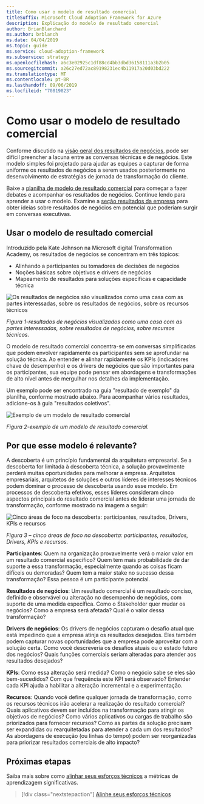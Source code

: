 ```yaml
---
title: Como usar o modelo de resultado comercial
titleSuffix: Microsoft Cloud Adoption Framework for Azure
description: Explicação do modelo de resultado comercial
author: BrianBlanchard
ms.author: brblanch
ms.date: 04/04/2019
ms.topic: guide
ms.service: cloud-adoption-framework
ms.subservice: strategy
ms.openlocfilehash: a6c3e02925c1df88cd4bb3dbd36158111a3b2b05
ms.sourcegitcommit: a26c27ed72ac89198231ec4b11917a20d03bd222
ms.translationtype: MT
ms.contentlocale: pt-BR
ms.lasthandoff: 09/06/2019
ms.locfileid: "70819823"
---
```

# <a name="how-to-use-the-business-outcome-template"></a>Como usar o modelo de resultado comercial

Conforme discutido na [visão geral dos resultados de negócios](./index.md), pode ser difícil preencher a lacuna entre as conversas técnicas e de negócios. Este modelo simples foi projetado para ajudar as equipes a capturar de forma uniforme os resultados de negócios a serem usados posteriormente no desenvolvimento de estratégias de jornada de transformação do cliente.

Baixe a [planilha de modelo de resultado comercial](https://archcenter.blob.core.windows.net/cdn/business-outcome-template.xlsx) para começar a fazer debates e acompanhar os resultados de negócios. Continue lendo para aprender a usar o modelo. Examine a [seção resultados da empresa](./index.md) para obter ideias sobre resultados de negócios em potencial que poderiam surgir em conversas executivas.

<!-- markdownlint-disable MD026 -->

## <a name="use-the-business-outcome-template"></a>Usar o modelo de resultado comercial

Introduzido pela Kate Johnson na Microsoft digital Transformation Academy, os resultados de negócios se concentram em três tópicos:

- Alinhando a participantes ou tomadores de decisões de negócios
- Noções básicas sobre objetivos e drivers de negócios
- Mapeamento de resultados para soluções específicas e capacidade técnica

![Os resultados de negócios são visualizados como uma casa com as partes interessadas, sobre os resultados de negócios, sobre os recursos técnicos](../../_images/business-outcome-house.png)

*Figura 1-resultados de negócios visualizados como uma casa com as partes interessadas, sobre resultados de negócios, sobre recursos técnicos.*

O modelo de resultado comercial concentra-se em conversas simplificadas que podem envolver rapidamente os participantes sem se aprofundar na solução técnica. Ao entender e alinhar rapidamente os KPIs (indicadores chave de desempenho) e os drivers de negócios que são importantes para os participantes, sua equipe pode pensar em abordagens e transformações de alto nível antes de mergulhar nos detalhes da implementação.

Um exemplo pode ser encontrado na guia "resultado de exemplo" da planilha, conforme mostrado abaixo. Para acompanhar vários resultados, adicione-os à guia "resultados coletivos".

![Exemplo de um modelo de resultado comercial](../../_images/business-outcome-template.png)

*Figura 2-exemplo de um modelo de resultado comercial.*

## <a name="why-is-this-template-relevant"></a>Por que esse modelo é relevante?

A descoberta é um princípio fundamental da arquitetura empresarial. Se a descoberta for limitada à descoberta técnica, a solução provavelmente perderá muitas oportunidades para melhorar a empresa. Arquitetos empresariais, arquitetos de soluções e outros líderes de interesses técnicos podem dominar o processo de descoberta usando esse modelo. Em processos de descoberta efetivos, esses líderes consideram cinco aspectos principais do resultado comercial antes de liderar uma jornada de transformação, conforme mostrado na imagem a seguir:

![Cinco áreas de foco na descoberta: participantes, resultados, Drivers, KPIs e recursos](../../_images/business-outcome-focus-areas.png)

*Figura 3 – cinco áreas de foco na descoberta: participantes, resultados, Drivers, KPIs e recursos.*

**Participantes**: Quem na organização provavelmente verá o maior valor em um resultado comercial específico? Quem tem mais probabilidade de dar suporte a essa transformação, especialmente quando as coisas ficam difíceis ou demoradas? Quem tem a maior stake no sucesso dessa transformação? Essa pessoa é um participante potencial.

**Resultados de negócios**: Um resultado comercial é um resultado conciso, definido e observável ou alteração no desempenho de negócios, com suporte de uma medida específica. Como o Stakeholder quer mudar os negócios? Como a empresa será afetada? Qual é o valor dessa transformação?

**Drivers de negócios**: Os drivers de negócios capturam o desafio atual que está impedindo que a empresa atinja os resultados desejados. Eles também podem capturar novas oportunidades que a empresa pode aproveitar com a solução certa. Como você descreveria os desafios atuais ou o estado futuro dos negócios? Quais funções comerciais seriam alteradas para atender aos resultados desejados?

**KPIs**: Como essa alteração será medida? Como o negócio sabe se eles são bem-sucedidos? Com que frequência este KPI será observado? Entender cada KPI ajuda a habilitar a alteração incremental e a experimentação.

**Recursos**: Quando você define qualquer jornada de transformação, como os recursos técnicos irão acelerar a realização do resultado comercial? Quais aplicativos devem ser incluídos na transformação para atingir os objetivos de negócios? Como vários aplicativos ou cargas de trabalho são priorizados para fornecer recursos? Como as partes da solução precisam ser expandidas ou rearquitetadas para atender a cada um dos resultados? As abordagens de execução (ou linhas do tempo) podem ser reorganizadas para priorizar resultados comerciais de alto impacto?

## <a name="next-steps"></a>Próximas etapas

Saiba mais sobre como [alinhar seus esforços técnicos](../learning-metrics.md) a métricas de aprendizagem significativas.

> [!div class="nextstepaction"]
> [Alinhe seus esforços técnicos](../learning-metrics.md)
